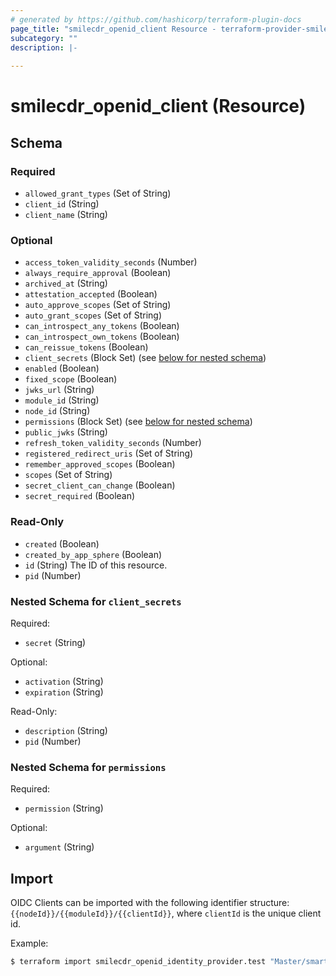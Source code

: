 ```yaml
---
# generated by https://github.com/hashicorp/terraform-plugin-docs
page_title: "smilecdr_openid_client Resource - terraform-provider-smilecdr"
subcategory: ""
description: |-
  
---
```


# smilecdr_openid_client (Resource)





<!-- schema generated by tfplugindocs -->
## Schema

### Required

- `allowed_grant_types` (Set of String)
- `client_id` (String)
- `client_name` (String)

### Optional

- `access_token_validity_seconds` (Number)
- `always_require_approval` (Boolean)
- `archived_at` (String)
- `attestation_accepted` (Boolean)
- `auto_approve_scopes` (Set of String)
- `auto_grant_scopes` (Set of String)
- `can_introspect_any_tokens` (Boolean)
- `can_introspect_own_tokens` (Boolean)
- `can_reissue_tokens` (Boolean)
- `client_secrets` (Block Set) (see [below for nested schema](#nestedblock--client_secrets))
- `enabled` (Boolean)
- `fixed_scope` (Boolean)
- `jwks_url` (String)
- `module_id` (String)
- `node_id` (String)
- `permissions` (Block Set) (see [below for nested schema](#nestedblock--permissions))
- `public_jwks` (String)
- `refresh_token_validity_seconds` (Number)
- `registered_redirect_uris` (Set of String)
- `remember_approved_scopes` (Boolean)
- `scopes` (Set of String)
- `secret_client_can_change` (Boolean)
- `secret_required` (Boolean)

### Read-Only

- `created` (Boolean)
- `created_by_app_sphere` (Boolean)
- `id` (String) The ID of this resource.
- `pid` (Number)

<a id="nestedblock--client_secrets"></a>
### Nested Schema for `client_secrets`

Required:

- `secret` (String)

Optional:

- `activation` (String)
- `expiration` (String)

Read-Only:

- `description` (String)
- `pid` (Number)


<a id="nestedblock--permissions"></a>

### Nested Schema for `permissions`

Required:

- `permission` (String)

Optional:

- `argument` (String)

## Import

OIDC Clients can be imported with the following identifier structure: `{{nodeId}}/{{moduleId}}/{{clientId}}`, where `clientId` is the unique client id.

Example:

```bash
$ terraform import smilecdr_openid_identity_provider.test "Master/smart_auth/client1"
```

